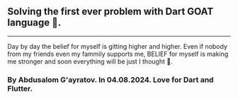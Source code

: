 ## Solving the first ever problem with Dart GOAT language 🐐.

---

Day by day the belief for myself is gitting higher and higher. Even if nobody from my friends even my fammily supports me, BELIEF for myself is making me stronger and soon everything will be just I thought 💯.



### By Abdusalom G'ayratov. In 04.08.2024. **Love for Dart and Flutter**.


